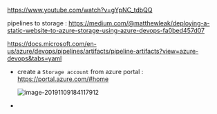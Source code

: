 https://www.youtube.com/watch?v=gYpNC_tdbQQ

pipelines to storage : https://medium.com/@matthewleak/deploying-a-static-website-to-azure-storage-using-azure-devops-fa0bed457d07

https://docs.microsoft.com/en-us/azure/devops/pipelines/artifacts/pipeline-artifacts?view=azure-devops&tabs=yaml



- create a `Storage account` from azure portal : https://portal.azure.com/#home

  ![image-20191109184117912](/Users/dawn/Documents/projects/saxo-university/static-website-azure/images/storage-account-on-portal.png)

- 